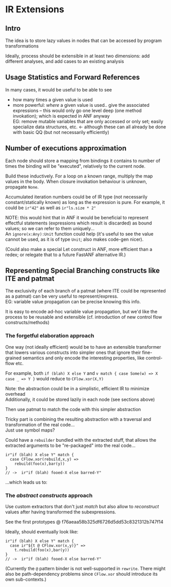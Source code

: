 # IR Extensions

## Intro

The idea is to store lazy values in nodes that can be accessed by program transformations

Ideally, process should be extensible in at least two dimensions: add different analyses, and add cases to an existing analysis


## Usage Statistics and Forward References

In many cases, it would be useful to be able to see
 * how many times a given value is used
 * more powerful: _where_ a given value is used.. give the associated expressions
 – this would only go one level deep (one method invokation); which is expected in ANF anyway  
EG: remove mutable variables that are only accessed or only set; easily specialize data structures, etc. <- although these can all already be done with basic QQ (but not necessarily efficiently) 


## Number of executions approximation

Each node should store a mapping from bindings it contains to number of times the binding will be "executed", relatively to the current node.

Build these inductively. For a loop on a known range, multiply the map values in the body. When closure invokation behaviour is unknown, propagate `None`.

Accumulated iteration numbers could be of IR type (not necessarily constant/statically known) as long as the expression is pure.
For example, it could be `ir"42"` as well as `ir"ls.size * 2"`

NOTE: this would hint that in ANF it would be beneficial to represent effectful statements (expressions which result is discarded) as bound values; so we can refer to them uniquely...  
An `ignore(x:Any):Unit` function could help (it's useful to see the value cannot be used, as it is of type `Unit`; also makes code-gen nicer).

(Could also make a special Let construct in ANF, more efficient than a redex; or relegate that to a future FastANF alternative IR.)


 
## Representing Special Branching constructs like ITE and patmat

The exclusivity of each branch of a patmat (where ITE could be represented as a patmat)
can be very useful to represent/express.  
EG: variable value propagation can be precise knowing this info.

It is easy to encode ad-hoc variable value propagation, but we'd like the process to be reusable and extensible (cf. introduction of new control flow constructs/methods)


### The forgetful elaboration approach

One way (not ideally efficient)
would be to have an extensible transformer that lowers various constructs into simpler ones that ignore their fine-grained semantics and only encode the interesting properties, like control-flow etc.

For example, both `if (blah) X else Y` and `v match { case Some(w) => X case _ => Y }`
would reduce to `CFlow.xor(X,Y)`

Note: the abstraction could be in a simplistic, efficient IR to minimize overhead  
Additionally, it could be stored lazily in each node (see sections above)

Then use patmat to match the code with this simpler abstraction 

Tricky part is combining the resulting abstraction with a traversal and transformation of the real code...  
Just use symbol maps?

Could have a `rebuilder` bundled with the extracted stuff, that allows the extracted arguments to be "re-packaged" into the real code...

```
ir"if (blah) X else Y" match {
  case CFlow.xor(rebuild,x,y) =>
    rebuild(foo(x),bar(y))
}
// ->  ir"if (blah) fooed-X else barred-Y"
```

...which leads us to:

### The _abstract constructs_ approach

Use custom extractors that don't just _match_ but also allow to _reconstruct_ values after having transformed the subexpressions.

See the first prototypes @ f76aeaa58b325df6726d5dd53c8321312b747f14

Ideally, should eventually look like:

```
ir"if (blah) X else Y" match {
  case ir"${t @ CFlow.xor(x,y)}" =>
    t.rebuild(foo(x),bar(y))
}
// ->  ir"if (blah) fooed-X else barred-Y"
```

(Currently the `@` pattern binder is not well-supported in `rewrite`.
There might also be path-dependency problems since `CFlow.xor` should introduce its own sub-contexts.)







